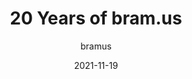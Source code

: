 ---
author: bramus
date: 2021-11-19
permalink: false
publisher: bramusblog
tags:
  - development
  - history
  - meta
target_url: https://www.bram.us/2021/11/19/20-years-of-bram-us/
title: 20 Years of bram.us
---